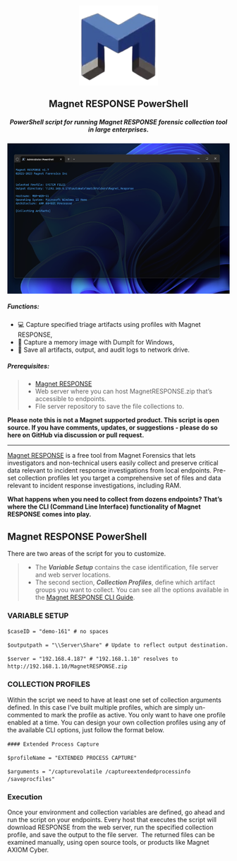 <div align="center">
 <img style="padding:0;vertical-align:bottom;" height="180" width="180" src="Magnet.png"/>
 <p>
  <h2>
   Magnet RESPONSE PowerShell
  </h2>
  <h5>
      PowerShell script for running Magnet RESPONSE forensic collection tool in large enterprises.
   </h5>
<p>
<p>
 </div>
<div align="center">
  <img style="padding:0;vertical-align:bottom;" height="340" width="526" src="screenshot.png"/>
  <div align="left">
  <h5>
   Functions:
  </h5>

- :computer: Capture specified triage artifacts using profiles with Magnet RESPONSE,
- :ram: Capture a memory image with DumpIt for Windows,
- :floppy_disk: Save all artifacts, output, and audit logs to network drive.
<h5>
   Prerequisites:
</h5>

>- [Magnet RESPONSE](https://www.magnetforensics.com/resources/magnet-response/)
>- Web server where you can host MagnetRESPONSE.zip that’s accessible to endpoints.
>- File server repository to save the file collections to.


**Please note this is not a Magnet supported product. This script is open source. If you have comments, updates, or suggestions - please do so here on GitHub via discussion or pull request.**

----------------------------


[Magnet RESPONSE](https://www.magnetforensics.com/resources/magnet-response/) is a free tool from Magnet Forensics that lets investigators and non-technical users easily collect and preserve critical data relevant to incident response investigations from local endpoints.  Pre-set collection profiles let you target a comprehensive set of files and data relevant to incident response investigations, including RAM.  

**What happens when you need to collect from dozens endpoints? That’s where the CLI (Command Line Interface) functionality of Magnet RESPONSE comes into play.** 

## Magnet RESPONSE PowerShell
There are two areas of the script for you to customize. 
>- The ***Variable Setup*** contains the case identification, file server and web server locations. 
>- The second section, ***Collection Profiles***, define which artifact groups you want to collect. You can see all the options available in the [Magnet RESPONSE CLI Guide](/Magnet_RESPONSE_CLI_Guide.pdf).

### VARIABLE SETUP

`$caseID = "demo-161" # no spaces`
 
`$outputpath = "\\Server\Share" # Update to reflect output destination.`
 
`$server = "192.168.4.187" # "192.168.1.10" resolves to http://192.168.1.10/MagnetRESPONSE.zip`

### COLLECTION PROFILES
Within the script we need to have at least one set of collection arguments defined. In this case I’ve built multiple profiles, which are simply un-commented to mark the profile as active. You only want to have one profile enabled at a time. You can design your own collection profiles using any of the available CLI options, just follow the format below. 

`#### Extended Process Capture`

`$profileName = "EXTENDED PROCESS CAPTURE"`

`$arguments = "/capturevolatile /captureextendedprocessinfo /saveprocfiles"`

### Execution

Once your environment and collection variables are defined, go ahead and run the script on your endpoints. 
Every host that executes the script will download RESPONSE from the web server, run the specified collection profile, and  save the output to the file server.  
The returned files can be examined manually, using open source tools, or products like Magnet AXIOM Cyber.



